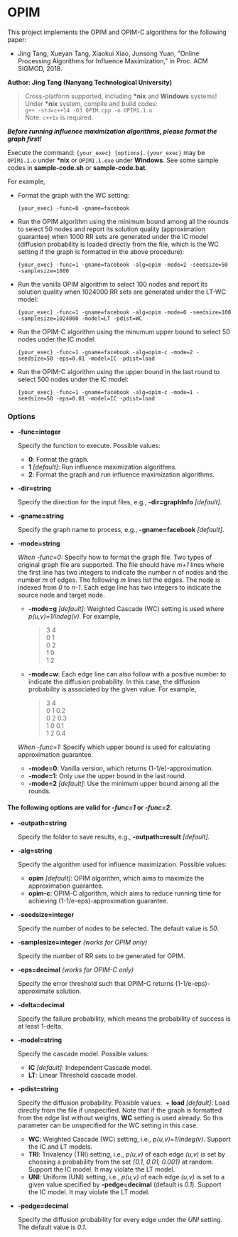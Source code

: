 # OPIM
This project implements the OPIM and OPIM-C algorithms for the following paper:
- Jing Tang, Xueyan Tang, Xiaokui Xiao, Junsong Yuan, "Online Processing Algorithms for Influence Maximization," in Proc. ACM SIGMOD, 2018.

**Author: Jing Tang (Nanyang Technological University)**
> Cross-platform supported, including **\*nix** and **Windows** systems!\
Under **\*nix** system, compile and build codes:\
`g++ -std=c++14 -O3 OPIM.cpp -o OPIM1.1.o`\
Note: `c++1x` is required.

**_Before running influence maximization algorithms, please format the graph first!_**

Execute the command: `{your_exec} [options]`. `{your_exec}` may be `OPIM1.1.o` under **\*nix** or `OPIM1.1.exe` under **Windows**. See some sample codes in **sample-code.sh** or **sample-code.bat**.

For example,

- Format the graph with the WC setting: 

	`{your_exec} -func=0 -gname=facebook`

- Run the OPIM algorithm using the minimum bound among all the rounds to select 50 nodes and report its solution quality (approximation guarantee) when 1000 RR sets are generated under the IC model (diffusion probability is loaded directly from the file, which is the WC setting if the graph is formatted in the above procedure):

	`{your_exec} -func=1 -gname=facebook -alg=opim -mode=2 -seedsize=50 -samplesize=1000`

- Run the vanilla OPIM algorithm to select 100 nodes and report its solution quality when 1024000 RR sets are generated under the LT-WC model:

	`{your_exec} -func=1 -gname=facebook -alg=opim -mode=0 -seedsize=100 -samplesize=1024000 -model=LT -pdist=WC`

- Run the OPIM-C algorithm using the minumum upper bound to select 50 nodes under the IC model:

	`{your_exec} -func=1 -gname=facebook -alg=opim-c -mode=2 -seedsize=50 -eps=0.01 -model=IC -pdist=load`

- Run the OPIM-C algorithm using the upper bound in the last round to select 500 nodes under the IC model:

	`{your_exec} -func=1 -gname=facebook -alg=opim-c -mode=1 -seedsize=50 -eps=0.01 -model=IC -pdist=load`

### Options
- **-func=integer**

	Specify the function to execute. Possible values:
  + **0**: Format the graph.
  + **1** *[default]*: Run influence maximization algorithms.
  + **2**: Format the graph and run influence maximization algorithms.
	
- **-dir=string**

	Specify the direction for the input files, e.g., **-dir=graphInfo** *[default]*.
    
- **-gname=string**
	
	Specify the graph name to process, e.g., **-gname=facebook** *[default]*.
    
- **-mode=string**

  *When -func=0:* Specify how to format the graph file. Two types of original graph file are supported. The file should have *m+1* lines where the first line has two integers to indicate the number *n* of nodes and the number *m* of edges. The following *m* lines list the edges. The node is indexed from *0* to *n-1*. Each edge line has two integers to indicate the source node and target node.
	+ **-mode=g** *[default]*: Weighted Cascade (WC) setting is used where *p(u,v)=1/indeg(v)*. For example,
    	> 3 4\
    	0 1\
    	0 2\
    	1 0\
    	1 2
    
   + **-mode=w**: Each edge line can also follow with a positive number to indicate the diffusion probability. In this case, the diffusion probability is associated by the given value. For example,
    	> 3 4\
    	0 1 0.2\
    	0 2 0.3\
    	1 0 0.1\
    	1 2 0.4
      
  *When -func=1:* Specify which upper bound is used for calculating approximation guarantee.
  + **-mode=0**: Vanilla version, which returns (1-1/e)-approximation.
  + **-mode=1**: Only use the upper bound in the last round.
  + **-mode=2** *[default]*: Use the minimum upper bound among all the rounds.

#### The following options are valid for *-func=1* or *-func=2*.

- **-outpath=string**

  Specify the folder to save results, e.g., **-outpath=result** *[default]*.

- **-alg=string**

  Specify the algorithm used for influence maximization. Possible values:
	+ **opim** *[default]*: OPIM algorithm, which aims to maximize the approximation guarantee.
	+ **opim-c**: OPIM-C algorithm, which aims to reduce running time for achieving (1-1/e-eps)-approximation guarantee.
  
- **-seedsize=integer**

  Specify the number of nodes to be selected. The default value is *50*.

- **-samplesize=integer** *(works for OPIM only)*

  Specify the number of RR sets to be generated for OPIM.
  
- **-eps=decimal** *(works for OPIM-C only)*

  Specify the error threshold such that OPIM-C returns (1-1/e-eps)-approximate solution.
  
- **-delta=decimal**

  Specify the failure probability, which means the probability of success is at least 1-delta.
  
- **-model=string**
  
  Specify the cascade model. Possible values:
	+ **IC** *[default]*: Independent Cascade model.
	+ **LT**: Linear Threshold cascade model.
	
- **-pdist=string**

  Specify the diffusion probability. Possible values:
  + **load** *[default]*: Load directly from the file if unspecified. Note that if the graph is formatted from the edge list without weights, **WC** setting is used already. So this parameter can be unspecified for the WC setting in this case. 
  + **WC**: Weighted Cascade (WC) setting, i.e., *p(u,v)=1/indeg(v)*. Support the IC and LT models.
  + **TRI**: Trivalency (TRI) setting, i.e., *p(u,v)* of each edge *(u,v)* is set by choosing a probability from the set *{0.1, 0.01, 0.001}* at random. Support the IC model. It may violate the LT model.
  + **UNI**: Uniform (UNI) setting, i.e., *p(u,v)* of each edge *(u,v)* is set to a given value specified by **-pedge=decimal** (default is *0.1*). Support the IC model. It may violate the LT model.
  
- **-pedge=decimal**

  Specify the diffusion probability for every edge under the *UNI* setting. The default value is *0.1*. 
